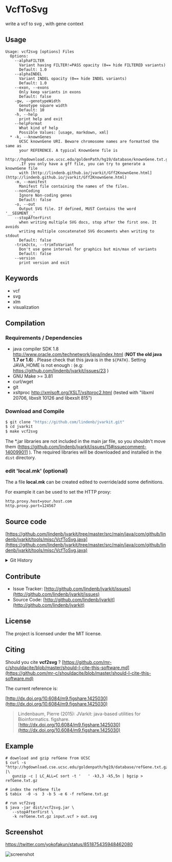 # VcfToSvg

write a vcf to svg , with gene context


## Usage

```
Usage: vcf2svg [options] Files
  Options:
    --alphaFILTER
      Variant having FILTER!=PASS opacity (0== hide FILTERED variants)
      Default: 1.0
    --alphaINDEL
      Variant INDEL opacity (0== hide INDEL variants)
      Default: 1.0
    --exon, --exons
      Only keep variants in exons
      Default: false
    -gw, --genotypeWidth
      Genotype square width
      Default: 10
    -h, --help
      print help and exit
    --helpFormat
      What kind of help
      Possible Values: [usage, markdown, xml]
  * -k, --knownGenes
      UCSC knownGene URI. Beware chromosome names are formatted the same as 
      your REFERENCE. A typical KnownGene file is 
      http://hgdownload.cse.ucsc.edu/goldenPath/hg19/database/knownGene.txt.gz 
      .If you only have a gff file, you can try to generate a knownGene file 
      with [http://lindenb.github.io/jvarkit/Gff2KnownGene.html](http://lindenb.github.io/jvarkit/Gff2KnownGene.html)
    -m, --manifest
      Manifest file containing the names of the files.
    --nonCoding
      Ignore Non-coding genes
      Default: false
    -o, --out
      Output SVG file. If defined, MUST Contains the word '__SEGMENT__'
    --stopAfterFirst
      when writing multiple SVG docs, stop after the first one. It avoids 
      writing multiple concatenated SVG documents when writing to stdout
      Default: false
    -trim2ctx, --trimToVariant
      Don't use gene interval for graphics but min/max of variants
      Default: false
    --version
      print version and exit

```


## Keywords

 * vcf
 * svg
 * xlm
 * visualization


## Compilation

### Requirements / Dependencies

* java compiler SDK 1.8 http://www.oracle.com/technetwork/java/index.html (**NOT the old java 1.7 or 1.6**) . Please check that this java is in the `${PATH}`. Setting JAVA_HOME is not enough : (e.g: https://github.com/lindenb/jvarkit/issues/23 )
* GNU Make >= 3.81
* curl/wget
* git
* xsltproc http://xmlsoft.org/XSLT/xsltproc2.html (tested with "libxml 20706, libxslt 10126 and libexslt 815")


### Download and Compile

```bash
$ git clone "https://github.com/lindenb/jvarkit.git"
$ cd jvarkit
$ make vcf2svg
```

The *.jar libraries are not included in the main jar file, so you shouldn't move them (https://github.com/lindenb/jvarkit/issues/15#issuecomment-140099011 ).
The required libraries will be downloaded and installed in the `dist` directory.

### edit 'local.mk' (optional)

The a file **local.mk** can be created edited to override/add some definitions.

For example it can be used to set the HTTP proxy:

```
http.proxy.host=your.host.com
http.proxy.port=124567
```
## Source code 

[https://github.com/lindenb/jvarkit/tree/master/src/main/java/com/github/lindenb/jvarkit/tools/misc/VcfToSvg.java](https://github.com/lindenb/jvarkit/tree/master/src/main/java/com/github/lindenb/jvarkit/tools/misc/VcfToSvg.java)


<details>
<summary>Git History</summary>

```
Wed Jul 26 18:09:38 2017 +0200 ; cont ; https://github.com/lindenb/jvarkit/commit/576fdd17812f9a47491945cb8bb74990ffb084c9
Tue Jun 6 18:06:17 2017 +0200 ; postponed vcf ; https://github.com/lindenb/jvarkit/commit/bcd52318caf3cd76ce8662485ffaacaabde97caf
Mon May 22 17:20:59 2017 +0200 ; moving to jcommaner ; https://github.com/lindenb/jvarkit/commit/60cbfa764f7f5bacfdb78e48caf8f9b66e53a6a0
Thu May 11 16:20:27 2017 +0200 ; move to jcommander ; https://github.com/lindenb/jvarkit/commit/15b6fabdbdd7ce0d1e20ca51e1c1a9db8574a59e
Wed Apr 12 17:48:18 2017 +0200 ; vcf2svg, jconsole ; https://github.com/lindenb/jvarkit/commit/e4d329f75d6f0de7db56f976d1fc6527149efd99
Wed Apr 12 11:48:07 2017 +0200 ; mergeblastxml ; https://github.com/lindenb/jvarkit/commit/34bbaa3a8bb1dca3c2417b8bf893feda574f214b
Tue Apr 11 21:06:56 2017 +0200 ; vcf2svg ; https://github.com/lindenb/jvarkit/commit/42633d114593236f0c90832f65ef72bd283b1623
Tue Apr 11 18:16:30 2017 +0200 ; vcf2svg ; https://github.com/lindenb/jvarkit/commit/064d84395b6b48d495c4fffa5819abebb0aba83c
```

</details>

## Contribute

- Issue Tracker: [http://github.com/lindenb/jvarkit/issues](http://github.com/lindenb/jvarkit/issues)
- Source Code: [http://github.com/lindenb/jvarkit](http://github.com/lindenb/jvarkit)

## License

The project is licensed under the MIT license.

## Citing

Should you cite **vcf2svg** ? [https://github.com/mr-c/shouldacite/blob/master/should-I-cite-this-software.md](https://github.com/mr-c/shouldacite/blob/master/should-I-cite-this-software.md)

The current reference is:

[http://dx.doi.org/10.6084/m9.figshare.1425030](http://dx.doi.org/10.6084/m9.figshare.1425030)

> Lindenbaum, Pierre (2015): JVarkit: java-based utilities for Bioinformatics. figshare.
> [http://dx.doi.org/10.6084/m9.figshare.1425030](http://dx.doi.org/10.6084/m9.figshare.1425030)


## Example

```
# download and gzip refGene from UCSC
$ curl -s "http://hgdownload.cse.ucsc.edu/goldenpath/hg19/database/refGene.txt.gz" |\
   gunzip -c | LC_ALL=C sort -t '	' -k3,3 -k5,5n | bgzip > refGene.txt.gz

# index the refGene file
$ tabix  -0 -s  3 -b 5 -e 6 -f refGene.txt.gz

# run vcf2svg 
$ java -jar dist/vcf2svg.jar \
   --stopAfterFirst \
   -k refGene.txt.gz input.vcf > out.svg
```

## Screenshot

https://twitter.com/yokofakun/status/851875435948462080

![screenshot](https://pbs.twimg.com/media/C9J4LeoXkAEqvIN.jpg)





